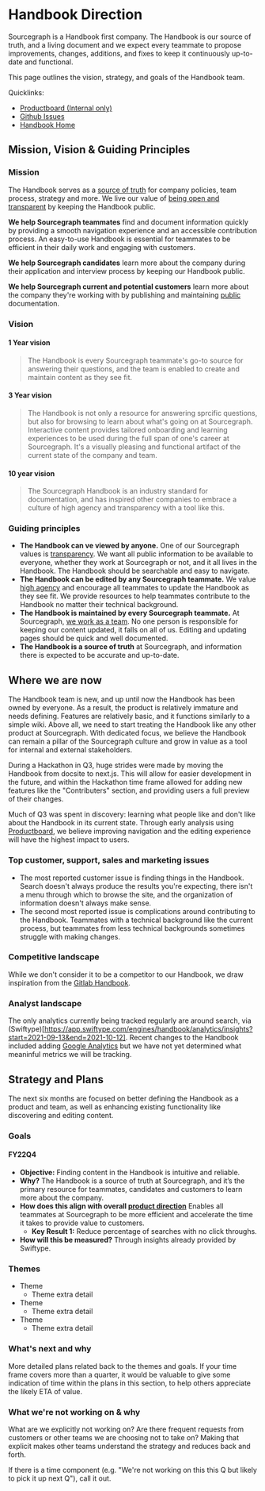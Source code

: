 # Handbook Direction

Sourcegraph is a Handbook first company. The Handbook is our source of truth, and a living document and we expect every teammate to propose improvements, changes, additions, and fixes to keep it continuously up-to-date and functional.

This page outlines the vision, strategy, and goals of the Handbook team.

Quicklinks:

- [Productboard (Internal only)](https://sourcegraph.productboard.com/feature-board/3424445-handbook)
- [Github Issues](https://github.com/sourcegraph/handbook/issues)
- [Handbook Home](../../../index.md)

## Mission, Vision & Guiding Principles

### Mission

The Handbook serves as a [source of truth](../../communication/sources-of-truth.md) for company policies, team process, strategy and more. We live our value of [being open and transparent](../../company/values#open-and-transparent.md) by keeping the Handbook public.

**We help Sourcegraph teammates** find and document information quickly by providing a smooth navigation experience and an accessible contribution process. An easy-to-use Handbook is essential for teammates to be efficient in their daily work and engaging with customers.

**We help Sourcegraph candidates** learn more about the company during their application and interview process by keeping our Handbook public.

**We help Sourcegraph current and potential customers** learn more about the company they're working with by publishing and maintaining [public](../../company/values#open-and-transparent.md) documentation.

### Vision

#### 1 Year vision

> The Handbook is every Sourcegraph teammate's go-to source for answering their questions, and the team is enabled to create and maintain content as they see fit.

#### 3 Year vision

> The Handbook is not only a resource for answering sprcific questions, but also for browsing to learn about what's going on at Sourcegraph. Interactive content provides tailored onboarding and learning experiences to be used during the full span of one's career at Sourcegraph. It's a visually pleasing and functional artifact of the current state of the company and team.

#### 10 year vision

> The Sourcegraph Handbook is an industry standard for documentation, and has inspired other companies to embrace a culture of high agency and transparency with a tool like this.

### Guiding principles

- **The Handbook can ve viewed by anyone.** One of our Sourcegraph values is [transparency](../../company/values#open-and-transparent.md). We want all public information to be available to everyone, whether they work at Sourcegraph or not, and it all lives in the Handbook. The Handbook should be searchable and easy to navigate.
- **The Handbook can be edited by any Sourcegraph teammate.** We value [high agency](../../company/values/high-agency.md) and encourage all teammates to update the Handbook as they see fit. We provide resources to help teammates contribute to the Handbook no matter their technical background.
- **The Handbook is maintained by every Sourcegraph teammate.** At Sourcegraph, [we work as a team](../../company/values#work-as-a-team.md). No one person is responsible for keeping our content updated, it falls on all of us. Editing and updating pages should be quick and well documented.
- **The Handbook is a source of truth** at Sourcegraph, and information there is expected to be accurate and up-to-date.

## Where we are now

The Handbook team is new, and up until now the Handbook has been owned by everyone. As a result, the product is relatively immature and needs defining. Features are relatively basic, and it functions similarly to a simple wiki. Above all, we need to start treating the Handbook like any other product at Sourcegraph. With dedicated focus, we believe the Handbook can remain a pillar of the Sourcegraph culture and grow in value as a tool for internal and external stakeholders.

During a Hackathon in Q3, huge strides were made by moving the Handbook from docsite to next.js. This will allow for easier development in the future, and within the Hackathon time frame allowed for adding new features like the "Contributers" section, and providing users a full preview of their changes.

Much of Q3 was spent in discovery: learning what people like and don't like about the Handbook in its current state. Through early analysis using [Productboard](https://sourcegraph.productboard.com/feature-board/3424445-handbook), we believe improving navigation and the editing experience will have the highest impact to users. 

### Top customer, support, sales and marketing issues

- The most reported customer issue is finding things in the Handbook. Search doesn't always produce the results you're expecting, there isn't a menu through which to browse the site, and the organization of information doesn't always make sense.
- The second most reported issue is complications around contributing to the Handbook. Teammates with a technical background like the current process, but teammates from less technical backgrounds sometimes struggle with making changes.

### Competitive landscape

While we don't consider it to be a competitor to our Handbook, we draw inspiration from the [Gitlab Handbook](https://about.gitlab.com/handbook/).

### Analyst landscape

The only analytics currently being tracked regularly are around search, via (Swiftype)[https://app.swiftype.com/engines/handbook/analytics/insights?start=2021-09-13&end=2021-10-12]. Recent changes to the Handbook included adding [Google Analytics](https://analytics.google.com/analytics/web/#/p288277472/reports/reportinghub?params=_u..nav%3Dmaui&collectionId=life-cycle) but we have not yet determined what meaninful metrics we will be tracking.

## Strategy and Plans

The next six months are focused on better defining the Handbook as a product and team, as well as enhancing existing functionality like discovering and editing content.

### Goals

#### FY22Q4

- **Objective:** Finding content in the Handbook is intuitive and reliable.
- **Why?** The Handbook is a source of truth at Sourcegraph, and it’s the primary resource for teammates, candidates and customers to learn more about the company. 
- **How does this align with overall [product direction](../../index.md)** Enables all teammates at Sourcegraph to be more efficient and accelerate the time it takes to provide value to customers. 
  - **Key Result 1:** Reduce percentage of searches with no click throughs.
- **How will this be measured?** Through insights already provided by Swiftype.

### Themes

- Theme
  - Theme extra detail
- Theme
  - Theme extra detail
- Theme
  - Theme extra detail

### What's next and why

More detailed plans related back to the themes and goals. If your time frame covers more than a quarter, it would be valuable to give some indication of time within the plans in this section, to help others appreciate the likely ETA of value.

### What we're not working on & why

What are we explicitly not working on? Are there frequent requests from customers or other teams we are choosing not to take on? Making that explicit makes other teams understand the strategy and reduces back and forth.

If there is a time component (e.g. "We're not working on this this Q but likely to pick it up next Q"), call it out.
